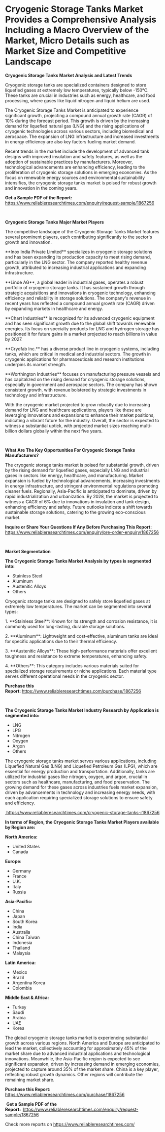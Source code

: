 <p><h1>Cryogenic Storage Tanks Market Provides a Comprehensive Analysis Including a Macro Overview of the Market, Micro Details such as Market Size and Competitive Landscape</h1></p><p><strong>Cryogenic Storage Tanks Market Analysis and Latest Trends</strong></p>
<p><p>Cryogenic storage tanks are specialized containers designed to store liquefied gases at extremely low temperatures, typically below -150°C. These tanks are crucial in industries such as energy, healthcare, and food processing, where gases like liquid nitrogen and liquid helium are used. </p><p>The Cryogenic Storage Tanks Market is anticipated to experience significant growth, projecting a compound annual growth rate (CAGR) of 10% during the forecast period. This growth is driven by the increasing demand for liquefied natural gas (LNG) and the rising applications of cryogenic technologies across various sectors, including biomedical and aerospace. The expansion of LNG infrastructure and increased investments in energy efficiency are also key factors fueling market demand.</p><p>Recent trends in the market include the development of advanced tank designs with improved insulation and safety features, as well as the adoption of sustainable practices by manufacturers. Moreover, technological advancements are enhancing efficiency, leading to the proliferation of cryogenic storage solutions in emerging economies. As the focus on renewable energy sources and environmental sustainability intensifies, the cryogenic storage tanks market is poised for robust growth and innovation in the coming years.</p></p>
<p><strong>Get a Sample PDF of the Report:&nbsp;</strong> <a href="https://www.reliableresearchtimes.com/enquiry/request-sample/1867256?utm_campaign=2181&utm_medium=2&utm_source=Github&utm_content=ia&utm_term=19022025&utm_id=cryogenic-storage-tanks">https://www.reliableresearchtimes.com/enquiry/request-sample/1867256</a></p>
<p>&nbsp;</p>
<p><strong>Cryogenic Storage Tanks Major Market Players</strong></p>
<p><p>The competitive landscape of the Cryogenic Storage Tanks Market features several prominent players, each contributing significantly to the sector's growth and innovation. </p><p>**Inox India Private Limited** specializes in cryogenic storage solutions and has been expanding its production capacity to meet rising demand, particularly in the LNG sector. The company reported healthy revenue growth, attributed to increasing industrial applications and expanding infrastructure.</p><p>**Linde AG**, a global leader in industrial gases, operates a robust portfolio of cryogenic storage tanks. It has sustained growth through strategic acquisitions and innovations in cryogenic technology, enhancing efficiency and reliability in storage solutions. The company's revenue in recent years has reflected a compound annual growth rate (CAGR) driven by expanding markets in healthcare and energy.</p><p>**Chart Industries** is recognized for its advanced cryogenic equipment and has seen significant growth due to the global shift towards renewable energies. Its focus on specialty products for LNG and hydrogen storage has positioned it for future gains in a market projected to reach billions in value by 2027.</p><p>**Cryofab Inc.** has a diverse product line in cryogenic systems, including tanks, which are critical in medical and industrial sectors. The growth in cryogenic applications for pharmaceuticals and research institutions underpins its market strength.</p><p>**Worthington Industries** focuses on manufacturing pressure vessels and has capitalized on the rising demand for cryogenic storage solutions, especially in government and aerospace sectors. The company has shown consistent growth, with revenue bolstered by strategic investments in technology and infrastructure.</p><p>With the cryogenic market projected to grow robustly due to increasing demand for LNG and healthcare applications, players like these are leveraging innovations and expansions to enhance their market positions, indicating a vibrant future for the industry. Overall, the sector is expected to witness a substantial uptick, with projected market sizes reaching multi-billion dollars globally within the next five years.</p></p>
<p>&nbsp;</p>
<p><strong>What Are The Key Opportunities For Cryogenic Storage Tanks Manufacturers?</strong></p>
<p><p>The cryogenic storage tanks market is poised for substantial growth, driven by the rising demand for liquefied gases, especially LNG and industrial gases in sectors like energy, healthcare, and manufacturing. Market expansion is fueled by technological advancements, increasing investments in energy infrastructure, and stringent environmental regulations promoting cleaner fuels. Regionally, Asia-Pacific is anticipated to dominate, driven by rapid industrialization and urbanization. By 2028, the market is projected to witness a CAGR of 6% due to innovations in insulation and tank design, enhancing efficiency and safety. Future outlooks indicate a shift towards sustainable storage solutions, catering to the growing eco-conscious market.</p></p>
<p><strong>Inquire or Share Your Questions If Any Before Purchasing This Report:</strong> <a href="https://www.reliableresearchtimes.com/enquiry/pre-order-enquiry/1867256?utm_campaign=2181&utm_medium=2&utm_source=Github&utm_content=ia&utm_term=19022025&utm_id=cryogenic-storage-tanks">https://www.reliableresearchtimes.com/enquiry/pre-order-enquiry/1867256</a></p>
<p>&nbsp;</p>
<p><strong>Market Segmentation</strong></p>
<p><strong>The Cryogenic Storage Tanks Market Analysis by types is segmented into:</strong></p>
<p><ul><li>Stainless Steel</li><li>Aluminum</li><li>Austenitic Alloys</li><li>Others</li></ul></p>
<p><p>Cryogenic storage tanks are designed to safely store liquefied gases at extremely low temperatures. The market can be segmented into several types: </p><p>1. **Stainless Steel**: Known for its strength and corrosion resistance, it is commonly used for long-lasting, durable storage solutions.</p><p>  </p><p>2. **Aluminum**: Lightweight and cost-effective, aluminum tanks are ideal for specific applications due to their thermal efficiency.</p><p>  </p><p>3. **Austenitic Alloys**: These high-performance materials offer excellent toughness and resistance to extreme temperatures, enhancing safety. </p><p>4. **Others**: This category includes various materials suited for specialized storage requirements or niche applications. Each material type serves different operational needs in the cryogenic sector.</p></p>
<p><strong>Purchase this Report:&nbsp;</strong><a href="https://www.reliableresearchtimes.com/purchase/1867256?utm_campaign=2181&utm_medium=2&utm_source=Github&utm_content=ia&utm_term=19022025&utm_id=cryogenic-storage-tanks">https://www.reliableresearchtimes.com/purchase/1867256</a></p>
<p>&nbsp;</p>
<p><strong>The Cryogenic Storage Tanks Market Industry Research by Application is segmented into:</strong></p>
<p><ul><li>LNG</li><li>LPG</li><li>Nitrogen</li><li>Oxygen</li><li>Argon</li><li>Others</li></ul></p>
<p><p>The cryogenic storage tanks market serves various applications, including Liquefied Natural Gas (LNG) and Liquefied Petroleum Gas (LPG), which are essential for energy production and transportation. Additionally, tanks are utilized for industrial gases like nitrogen, oxygen, and argon, crucial in sectors such as healthcare, manufacturing, and food preservation. The growing demand for these gases across industries fuels market expansion, driven by advancements in technology and increasing energy needs, with each application requiring specialized storage solutions to ensure safety and efficiency.</p></p>
<p><a href="https://www.reliableresearchtimes.com/cryogenic-storage-tanks-r1867256?utm_campaign=2181&utm_medium=2&utm_source=Github&utm_content=ia&utm_term=19022025&utm_id=cryogenic-storage-tanks">&nbsp;https://www.reliableresearchtimes.com/cryogenic-storage-tanks-r1867256</a></p>
<p><strong>In terms of Region, the Cryogenic Storage Tanks Market Players available by Region are:</strong></p>
<p>
    <p> <strong> North America: </strong>
        <ul>
            <li>United States</li>
            <li>Canada</li>
        </ul>
        </p> 
    <p> <strong> Europe: </strong>
        <ul>
            <li>Germany</li>
            <li>France</li>
            <li>U.K.</li>
            <li>Italy</li>
            <li>Russia</li>
        </ul>
        </p> 
    <p> <strong> Asia-Pacific: </strong>
        <ul>
            <li>China</li>
            <li>Japan</li>
            <li>South Korea</li>
            <li>India</li>
            <li>Australia</li>
            <li>China Taiwan</li>
            <li>Indonesia</li>
            <li>Thailand</li>
            <li>Malaysia</li>
        </ul>
        </p> 
    <p> <strong> Latin America: </strong>
        <ul>
            <li>Mexico</li>
            <li>Brazil</li>
            <li>Argentina Korea</li>
            <li>Colombia</li>
        </ul>
        </p> 
    <p> <strong> Middle East & Africa: </strong>
        <ul>
            <li>Turkey</li>
            <li>Saudi</li>
            <li>Arabia</li>
            <li>UAE</li>
            <li>Korea</li>
        </ul>
    </p>
    </p>
<p><p>The global cryogenic storage tanks market is experiencing substantial growth across various regions. North America and Europe are anticipated to lead the market, collectively accounting for approximately 45% of the market share due to advanced industrial applications and technological innovations. Meanwhile, the Asia-Pacific region is expected to see significant expansion, driven by increasing demand in emerging economies, projected to capture around 35% of the market share. China is a key player, reflecting robust growth dynamics. Other regions will contribute the remaining market share.</p></p>
<p><strong>Purchase this Report: </strong><a href="https://www.reliableresearchtimes.com/purchase/1867256?utm_campaign=2181&utm_medium=2&utm_source=Github&utm_content=ia&utm_term=19022025&utm_id=cryogenic-storage-tanks">https://www.reliableresearchtimes.com/purchase/1867256</a></p>
<p>&nbsp;<strong>Get a Sample PDF of the Report:&nbsp;&nbsp;</strong><a href="https://www.reliableresearchtimes.com/enquiry/request-sample/1867256?utm_campaign=2181&utm_medium=2&utm_source=Github&utm_content=ia&utm_term=19022025&utm_id=cryogenic-storage-tanks">https://www.reliableresearchtimes.com/enquiry/request-sample/1867256</a></p>
<p><strong></strong></p>
<p>Check more reports on <a href="https://www.reliableresearchtimes.com/?utm_campaign=2181&utm_medium=2&utm_source=Github&utm_content=ia&utm_term=19022025&utm_id=cryogenic-storage-tanks">https://www.reliableresearchtimes.com/</a></p>